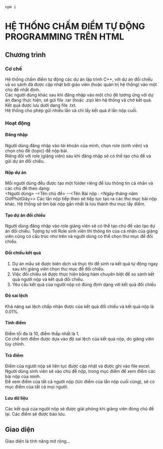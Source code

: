``` install npm packages
npm i
```

# HỆ THỐNG CHẤM ĐIỂM TỰ ĐỘNG PROGRAMMING TRÊN HTML
## Chương trình
### Cơ chế
Hệ thống chấm điểm tự động các dự án lập trình C++, với dự án đối chiếu và so sánh đã được cập nhật bới giáo viên (hoặc quản trị hệ thống) vào một chủ đề nhất định.<br>
Các người dùng khác sau khi đăng nhập vào một chủ đê tương ứng với dự án đang thực hiện, sẽ gửi file .rar (hoặc .zip) lên hệ thống và chờ kết quả.<br>
Kết quả được lưu dưới dạng file .txt. <br>
Hệ thống cho phép gửi nhiều lần và chỉ lấy kết quả ở lần nộp cuối.
### Hoạt động
#### Đăng nhập
Người dùng đăng nhập vào tài khoản của mình, chọn role (sinh viên) và chọn chủ đề (topic) để nộp bài. <br>
Riêng đối với role (giảng viên) sau khi đăng nhập sẽ có thể tạo chủ đề và gửi dự án đối chiếu.
#### Nộp dự án
Mỗi người dùng đều được tạo một folder riêng để lưu thông tin cá nhân và các chủ đề theo dạng:<br>
<Người dùng>
    -<Tên chủ đề>
        --<Tên Bài nộp : <Ngày-tháng-năm GiờPhútGiây>>
Các lần nộp tiếp theo sẽ tiếp tục tạo ra các thư mục bài nộp khác. Hệ thống sẽ tìm bài nộp gần nhất là lưu thành thư mục lấy điểm.
#### Tạo dự án đối chiếu
Người dùng đăng nhập vào role giảng viên sẽ có thể tạo chủ đề vào tạo dự án đối chiếu. Tương tự với Role sinh viên thì thông tin của cá nhân của giảng viên cũng có cấu trúc như trên và người dùng có thể chọn thư mục để đối chiếu.
#### Đối chiếu kết quả
1. Dự án mẫu sẽ được biên dịch và thực thi để sinh ra kết quả tự động ngay sau khi giảng viên chọn thư mục để đối chiếu.
2. Việc đối chiếu sẽ được thực hiện bằng hàm chuyên biệt để so sánh kết quả người nộp và kết quả đối chiếu.
3. Yêu cầu kết quả của người nộp có đúng định dạng với kết quả đối chiếu
#### Độ sai lệch
Khả năng sai lệch chấp nhận được của kết quả đối chiếu và kết quả nộp là 0.01%.
#### Tính điểm
Điểm tối đa là 10, điểm thấp nhất là 1.<br>
Cơ chế tính điểm được dựa vào độ sai lệch của kết quả nộp, do giảng viên tùy chỉnh.
#### Trả điểm
Điểm của người nộp sẽ liên tục được cập nhật và được ghi vào file excel. <br>
Người dùng sinh viên sẽ vào chủ đề nộp, trong mục điểm để xem điểm các bài nộp của mình.<br>
Để xem điểm của tất cả người nộp (tức điểm của lần nộp cuối cùng), sẽ có mục điểm của tất cả mọi người.
#### Lưu dữ liệu
Các kết quả của người nộp sẽ được giải phóng khi giảng viên đóng chủ đề lại. Các điểm sẽ được bảo lưu.

## Giao diện
Giao diện là tính năng mở rộng...
